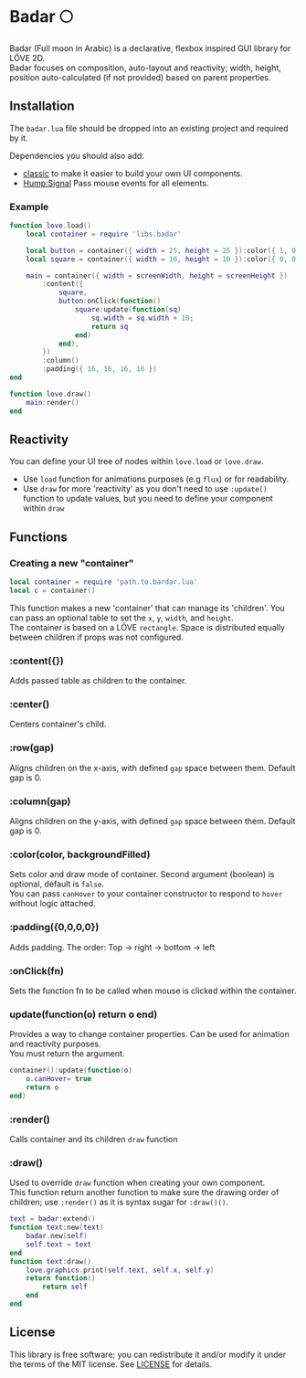 # Badar 🌕

Badar (Full moon in Arabic) is a declarative, flexbox inspired GUI library for LÖVE 2D.<br>
Badar focuses on composition, auto-layout and reactivity; width, height, position auto-calculated (if not provided) based on parent properties.

## Installation

The `badar.lua` file should be dropped into an existing project and required by it.<br>

Dependencies you should also add:

- [classic](https://github.com/rxi/classic) to make it easier to build your own UI components.
- [Hump:Signal](https://github.com/vrld/hump/blob/master/signal.lua) Pass mouse events for all elements.

### Example

```lua
function love.load()
    local container = require 'libs.badar'

    local button = container({ width = 25, height = 25 }):color({ 1, 0, 0 })
    local square = container({ width = 10, height = 10 }):color({ 0, 0, 1 }, true)

    main = container({ width = screenWidth, height = screenHeight })
        :content({
            square,
            button:onClick(function()
                square:update(function(sq)
                    sq.width = sq.width + 10;
                    return sq
                end)
            end),
        })
        :column()
        :padding({ 16, 16, 16, 16 })
end

function love.draw()
    main:render()
end
```

## Reactivity

You can define your UI tree of nodes within `love.load` or `love.draw`.<br>

- Use `load` function for animations purposes (e.g `flux`) or for readability.
- Use `draw` for more 'reactivity' as you don't need to use `:update()` function to update values, but you need to define your component within `draw`

## Functions

### Creating a new "container"

```lua
local container = require 'path.to.bardar.lua'
local c = container()
```

This function makes a new 'container' that can manage its 'children'. You can pass an optional table to set the `x`, `y`, `width`, and `height`. <br>
The container is based on a LÖVE `rectangle`. Space is distributed equally between children if props was not configured.

### :content({})

Adds passed table as children to the container.

### :center()

Centers container's child.

### :row(gap)

Aligns children on the x-axis, with defined `gap` space between them. Default gap is 0.

### :column(gap)

Aligns children on the y-axis, with defined `gap` space between them. Default gap is 0.

### :color(color, backgroundFilled)

Sets color and draw mode of container. Second argument (boolean) is optional, default is `false`. <br>
You can pass `canHover` to your container constructor to respond to `hover` without logic attached.

### :padding({0,0,0,0})

Adds padding. The order: Top → right → bottom → left

### :onClick(fn)

Sets the function fn to be called when mouse is clicked within the container.

### update(function(o) return o end)

Provides a way to change container properties. Can be used for animation and reactivity purposes.<br>
You must return the argument.

```lua
container():update(function(o)
    o.canHover= true
    return o
end)
```

### :render()

Calls container and its children `draw` function

### :draw()

Used to override `draw` function when creating your own component. <br>
This function return another function to make sure the drawing order of children; use `:render()` as it is syntax sugar for `:draw()()`.

```lua
text = badar:extend()
function text:new(text)
    badar.new(self)
    self.text = text
end
function text:draw()
    love.graphics.print(self.text, self.x, self.y)
    return function()
        return self
    end
end
```

## License

This library is free software; you can redistribute it and/or modify it under
the terms of the MIT license. See [LICENSE](LICENSE) for details.
